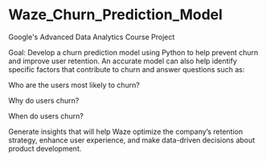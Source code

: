 # Waze_Churn_Prediction_Model
Google's Advanced Data Analytics Course Project

Goal: 
Develop a churn prediction model using Python to help prevent churn and improve user retention. An accurate model can also help identify specific factors that contribute to churn and answer questions such as: 

Who are the users most likely to churn?

Why do users churn? 

When do users churn?

Generate insights that will help Waze optimize the company’s retention strategy, enhance user experience, and make data-driven decisions about product development.
